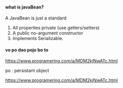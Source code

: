 ####  what is javaBean?
A JavaBean is just a standard
1. All properties private (use getters/setters)
2. A public no-argument constructor
3. Implements Serializable.

#### vo po dao pojo bo to 
https://www.programering.com/a/MDM2kjNwATc.html

po : persistant object 

https://www.programering.com/a/MDM2kjNwATc.html